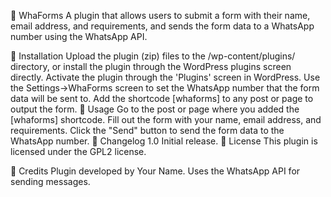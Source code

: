 📱 WhaForms
A plugin that allows users to submit a form with their name, email address, and requirements, and sends the form data to a WhatsApp number using the WhatsApp API.

💾 Installation
Upload the plugin (zip) files to the /wp-content/plugins/ directory, or install the plugin through the WordPress plugins screen directly.
Activate the plugin through the 'Plugins' screen in WordPress.
Use the Settings->WhaForms screen to set the WhatsApp number that the form data will be sent to.
Add the shortcode [whaforms] to any post or page to output the form.
🚀 Usage
Go to the post or page where you added the [whaforms] shortcode.
Fill out the form with your name, email address, and requirements.
Click the "Send" button to send the form data to the WhatsApp number.
🤖 Changelog
1.0
Initial release.
📜 License
This plugin is licensed under the GPL2 license.

🙏 Credits
Plugin developed by Your Name.
Uses the WhatsApp API for sending messages.
